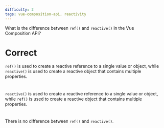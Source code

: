 ```yaml
---
difficulty: 2
tags: vue-composition-api, reactivity
---
```


What is the difference between `ref()` and `reactive()` in the Vue Composition API?

# Correct

`ref()` is used to create a reactive reference to a single value or object, while `reactive()` is used to create a reactive object that contains multiple properties.

#

`reactive()` is used to create a reactive reference to a single value or object, while `ref()` is used to create a reactive object that contains multiple properties.

#

There is no difference between `ref()` and `reactive()`.